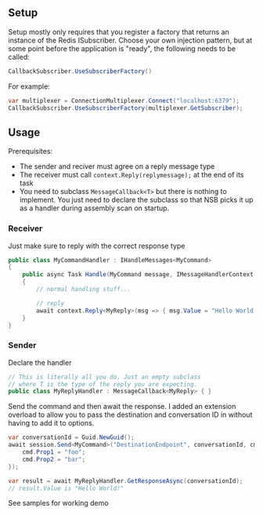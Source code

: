 ﻿
## Setup
Setup mostly only requires that you register a factory that returns an instance of the Redis ISubscriber. Choose your own injection pattern, but at some point before the application is "ready", the following needs to be called:
``` csharp
CallbackSubscriber.UseSubscriberFactory()
```
For example:

``` csharp
var multiplexer = ConnectionMultiplexer.Connect("localhost:6379");
CallbackSubscriber.UseSubscriberFactory(multiplexer.GetSubscriber);
```

## Usage

Prerequisites:
- The sender and reciver must agree on a reply message type
- The receiver must call `context.Reply(replymessage);` at the end of its task
- You need to subclass `MessageCallback<T>` but there is nothing to implement. You just need to declare the subclass so that NSB picks it up as a handler during assembly scan on startup.

### Receiver

Just make sure to reply with the correct response type

``` csharp
public class MyCommandHandler : IHandleMessages<MyCommand>
{
    public async Task Handle(MyCommand message, IMessageHandlerContext context)
    {
        // normal handling stuff...

        // reply
        await context.Reply<MyReply>(msg => { msg.Value = "Hello World!" });
    }
}
```

### Sender

Declare the handler
``` csharp
// This is literally all you do. Just an empty subclass 
// where T is the type of the reply you are expecting.
public class MyReplyHandler : MessageCallback<MyReply> { }
```

Send the command and then await the response. I added an extension overload to allow you to pass the destination and conversation ID in without having to add it to options.

``` csharp
var conversationId = Guid.NewGuid();
await session.Send<MyCommand>("DestinationEndpoint", conversationId, cmd => {
    cmd.Prop1 = "foo";
    cmd.Prop2 = "bar";
});

var result = await MyReplyHandler.GetResponseAsync(conversationId);
// result.Value is "Hello World!"
```

See samples for working demo